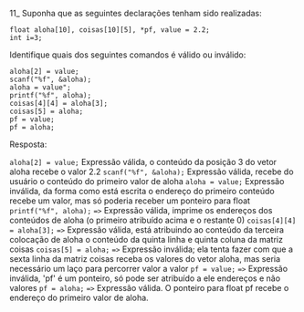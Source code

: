 11_ Suponha que as seguintes declarações tenham sido realizadas:

```
float aloha[10], coisas[10][5], *pf, value = 2.2;
int i=3;
```
Identifique quais dos seguintes comandos é válido ou inválido:
```
aloha[2] = value;
scanf("%f", &aloha);
aloha = value";
printf("%f", aloha);
coisas[4][4] = aloha[3];
coisas[5] = aloha;
pf = value;
pf = aloha;
```
Resposta:

```aloha[2] = value;```
Expressão válida, o conteúdo da posição 3 do vetor aloha recebe o valor 2.2
```scanf("%f", &aloha);```
Expressão válida, recebe do usuário o conteúdo do primeiro valor de aloha
`aloha = value;`
Expressão inválida, da forma como está escrita o endereço do primeiro conteúdo recebe um valor, mas só poderia receber um ponteiro para float
`printf("%f", aloha);` `=>` Expressão válida, imprime os endereços dos conteúdos de aloha (o primeiro atribuído acima e o restante 0)
`coisas[4][4] = aloha[3];` `=>` Expressão válida, está atribuindo ao conteúdo da terceira colocação de aloha o conteúdo da quinta linha e quinta coluna da matriz coisas
`coisas[5] = aloha;` `=>` Expressão inválida; ela tenta fazer com que a sexta linha da matriz coisas receba os valores do vetor aloha, mas seria necessário um laço para percorrer valor a valor
`pf = value;` `=>` Expressão inválida, 'pf' é um ponteiro, só pode ser atribuído a ele endereços e não valores
`pf = aloha;` `=>` Expressão válida. O ponteiro para float pf recebe o endereço do primeiro valor de aloha.
